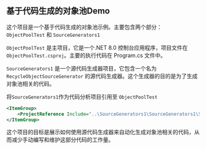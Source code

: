 ## 基于代码生成的对象池Demo

这个项目是一个基于代码生成的对象池示例。主要包含两个部分：`ObjectPoolTest` 和 `SourceGenerators1`

`ObjectPoolTest` 是主项目，它是一个.NET 8.0 控制台应用程序，项目文件在 `ObjectPoolTest.csproj`。主要的执行代码在 Program.cs 文件中。

`SourceGenerators1` 是一个源代码生成器项目，它包含一个名为 `RecycleObjectSourceGenerator` 的源代码生成器。这个生成器的目的是为了生成对象池相关的代码。

将`SourceGenerators1`作为代码分析项目引用至 `ObjectPoolTest` 

```xml
<ItemGroup>
    <ProjectReference Include="..\SourceGenerators1\SourceGenerators1\SourceGenerators1.csproj" OutputItemType="Analyzer" />
</ItemGroup>
```

这个项目的目标是展示如何使用源代码生成器来自动化生成对象池相关的代码，从而减少手动编写和维护这部分代码的工作量。